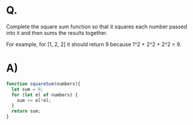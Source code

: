 # Q.
Complete the square sum function so that it squares each number passed into it and then sums the results together.

For example, for [1, 2, 2] it should return 9 because 1^2 + 2^2 + 2^2 = 9.

# A)
```js
function squareSum(numbers){
  let sum = 0;
  for (let el of numbers) {
    sum += el*el;
  }
  return sum;
}
```
